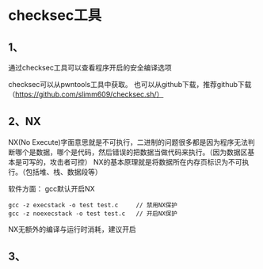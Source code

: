 # checksec工具

## 1、
通过checksec工具可以查看程序开启的安全编译选项	

checksec可以从pwntools工具中获取。
也可以从github下载，推荐github下载（https://github.com/slimm609/checksec.sh/）

## 2、NX
NX(No Execute)字面意思就是不可执行，二进制的问题很多都是因为程序无法判断哪个是数据，哪个是代码，然后错误的把数据当做代码来执行。（因为数据区基本是可写的，攻击者可控）
NX的基本原理就是将数据所在内存页标识为不可执行。（包括堆、栈、数据段等）

软件方面：
gcc默认开启NX
```
gcc -z execstack -o test test.c 	// 禁用NX保护
gcc -z noexecstack -o test test.c 	// 开启NX保护
```
NX无额外的编译与运行时消耗，建议开启

## 3、
